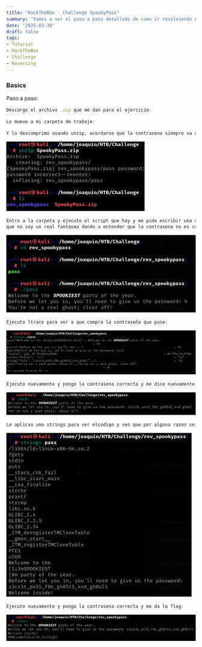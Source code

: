 ```yaml
---
title: "HackTheBox - Challenge SpookyPass"
summary: "Vamos a ver el paso a paso detallado de como ir resolviendo el challenge:"
date: "2025-03-30"
draft: false
tags:
- Tutorial
- HackTheBox
- Challenge
- Reversing
---
```

### Basics

Paso a paso:
```js
Descargo el archivo .zip que me dan para el ejercicio:
```

```js
Lo muevo a mi carpeta de trabajo:
```

```js
Y lo descomprimo usando unzip, acordarse que la contrasena siempre va a ser "hackthebox":
```
![Test Relative Image](./imagen.png)

```js
Entro a la carpeta y ejecuto el script que hay y me pide escribir una contrasena y me dice 
que no soy un real fantasma dando a entender que la contrasena no es correcta:
```
![Test Relative Image](./imagen2.png)

```js
Ejecuto ltrace para ver a que compra la contraseña que puse:
```
![Test Relative Image](./imagen3.png)

```js
Ejecuto nuevamente y pongo la contrasena correcta y me dice nuevamente contrasena erronea:
```
![Test Relative Image](./imagen4.png)

```js
Le aplicxo una strings para ver elcodigo y veo que por alguna razon se le escapaba un ""5 a la contrasena:
```
![Test Relative Image](./imagen5.png)

```js
Ejecuto nuevamente y pongo la contrasena correcta y me da la flag:
```
![Test Relative Image](./imagen6.png)